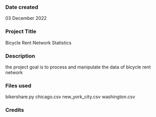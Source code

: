 
### Date created
03 December 2022

### Project Title
Bicycle Rent Network Statistics

### Description
the project goal is to process and manipulate the data of bicycle rent network

### Files used
bikershare.py
chicago.csv
new_york_city.csv
washington.csv

### Credits